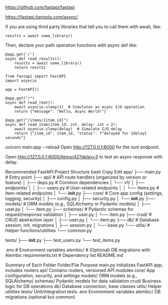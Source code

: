 
https://github.com/fastapi/fastapi

https://fastapi.tiangolo.com/async/

If you are using third party libraries that tell you to call them with await, like:

```
results = await some_library()
```
Then, declare your path operation functions with async def like:

```
@app.get('/')
async def read_results():
    results = await some_library()
    return results
```



```
from fastapi import FastAPI
import asyncio

app = FastAPI()

@app.get("/")
async def read_root():
    await asyncio.sleep(1)  # Simulates an async I/O operation
    return {"message": "Hello, Async World!"}

@app.get("/items/{item_id}")
async def read_item(item_id: int, delay: int = 2):
    await asyncio.sleep(delay)  # Simulate I/O delay
    return {"item_id": item_id, "status": f"delayed for {delay} seconds"}
```

uvicorn main:app --reload
Open http://127.0.0.1:8000 for the root endpoint.

Open http://127.0.0.1:8000/items/42?delay=3 to test an async response with delay.


Recommended FastAPI Project Structure
bash
Copy
Edit
app/
├── main.py                # Entry point
├── api/                   # API route handlers (organized by version or feature)
│   ├── deps.py            # Common dependencies
│   └── v1/
│       ├── endpoints/
│       │   ├── users.py   # User-related endpoints
│       │   └── items.py   # Item-related endpoints
│       └── __init__.py
├── core/                  # Core app config (settings, logging, security)
│   ├── config.py
│   ├── security.py
│   └── __init__.py
├── models/                # ORM models (e.g., SQLAlchemy or Pydantic models)
│   ├── user.py
│   └── item.py
├── schemas/               # Pydantic schemas for request/response validation
│   ├── user.py
│   └── item.py
├── crud/                  # CRUD abstraction layer
│   ├── user.py
│   └── item.py
├── db/                    # Database session, init, migrations
│   ├── session.py
│   └── base.py
└── utils/                 # Helper functions/utilities
    └── common.py

tests/
├── __init__.py
├── test_users.py
└── test_items.py

.env                        # Environment variables
alembic/                   # (Optional) DB migrations with Alembic
requirements.txt           # Dependency list
README.md

Summary of Each Folder
Folder/File	Purpose
main.py	Initializes FastAPI app, includes routers
api/	Contains routers, versioned API modules
core/	App configuration, security, and settings
models/	ORM models (e.g., SQLAlchemy)
schemas/	Pydantic models for data validation
crud/	Business logic for DB operations
db/	Database connection, base classes
utils/	Helper utilities
tests/	Unit/integration tests
.env	Environment variables
alembic/	DB migrations (optional but common)
